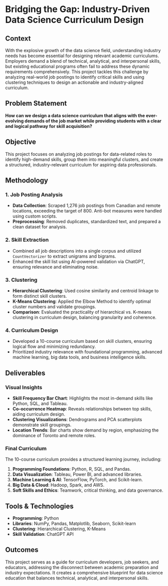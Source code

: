 # Bridging the Gap: Industry-Driven Data Science Curriculum Design

## Context
With the explosive growth of the data science field, understanding industry needs has become essential for designing relevant academic curriculums. Employers demand a blend of technical, analytical, and interpersonal skills, but existing educational programs often fail to address these dynamic requirements comprehensively. This project tackles this challenge by analyzing real-world job postings to identify critical skills and using clustering techniques to design an actionable and industry-aligned curriculum.

## Problem Statement
**How can we design a data science curriculum that aligns with the ever-evolving demands of the job market while providing students with a clear and logical pathway for skill acquisition?**

## Objective
This project focuses on analyzing job postings for data-related roles to identify high-demand skills, group them into meaningful clusters, and create a structured, industry-relevant curriculum for aspiring data professionals.

## Methodology

### 1. Job Posting Analysis
- **Data Collection**: Scraped 1,276 job postings from Canadian and remote locations, exceeding the target of 800. Anti-bot measures were handled using custom scripts.
- **Preprocessing**: Removed duplicates, standardized text, and prepared a clean dataset for analysis.

### 2. Skill Extraction
- Combined all job descriptions into a single corpus and utilized `CountVectorizer` to extract unigrams and bigrams.
- Enhanced the skill list using AI-powered validation via ChatGPT, ensuring relevance and eliminating noise.

### 3. Clustering
- **Hierarchical Clustering**: Used cosine similarity and centroid linkage to form distinct skill clusters.
- **K-Means Clustering**: Applied the Elbow Method to identify optimal cluster numbers and validate groupings.
- **Comparison**: Evaluated the practicality of hierarchical vs. K-means clustering in curriculum design, balancing granularity and coherence.

### 4. Curriculum Design
- Developed a 10-course curriculum based on skill clusters, ensuring logical flow and minimizing redundancy.
- Prioritized industry relevance with foundational programming, advanced machine learning, big data tools, and business intelligence skills.

## Deliverables

### Visual Insights
- **Skill Frequency Bar Chart**: Highlights the most in-demand skills like Python, SQL, and Tableau.
- **Co-occurrence Heatmap**: Reveals relationships between top skills, aiding curriculum design.
- **Clustering Visualizations**: Dendrograms and PCA scatterplots demonstrate skill groupings.
- **Location Trends**: Bar charts show demand by region, emphasizing the dominance of Toronto and remote roles.

### Final Curriculum
The 10-course curriculum provides a structured learning journey, including:
1. **Programming Foundations**: Python, R, SQL, and Pandas.
2. **Data Visualization**: Tableau, Power BI, and advanced libraries.
3. **Machine Learning & AI**: TensorFlow, PyTorch, and Scikit-learn.
4. **Big Data & Cloud**: Hadoop, Spark, and AWS.
5. **Soft Skills and Ethics**: Teamwork, critical thinking, and data governance.

## Tools & Technologies
- **Programming**: Python
- **Libraries**: NumPy, Pandas, Matplotlib, Seaborn, Scikit-learn
- **Clustering**: Hierarchical Clustering, K-Means
- **Skill Validation**: ChatGPT API

## Outcomes
This project serves as a guide for curriculum developers, job seekers, and educators, addressing the disconnect between academic preparation and industry expectations. It creates a comprehensive blueprint for data science education that balances technical, analytical, and interpersonal skills.
